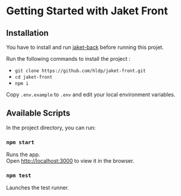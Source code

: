 # Getting Started with Jaket Front

## Installation

You have to install and run [jaket-back](https://github.com/hldp/jaket-back) before running this projet.

Run the following commands to install the project :
- `git clone https://github.com/hldp/jaket-front.git`
- `cd jaket-front`
- `npm i`

Copy `.env.example` to `.env` and edit your local environment variables.

## Available Scripts

In the project directory, you can run:

### `npm start`

Runs the app.\
Open [http://localhost:3000](http://localhost:3000) to view it in the browser.

### `npm test`

Launches the test runner.
